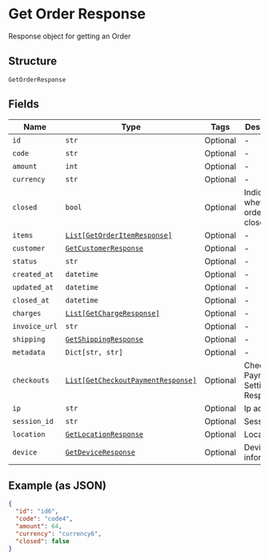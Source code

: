
# Get Order Response

Response object for getting an Order

## Structure

`GetOrderResponse`

## Fields

| Name | Type | Tags | Description |
|  --- | --- | --- | --- |
| `id` | `str` | Optional | - |
| `code` | `str` | Optional | - |
| `amount` | `int` | Optional | - |
| `currency` | `str` | Optional | - |
| `closed` | `bool` | Optional | Indicates whether the order is closed |
| `items` | [`List[GetOrderItemResponse]`](../../doc/models/get-order-item-response.md) | Optional | - |
| `customer` | [`GetCustomerResponse`](../../doc/models/get-customer-response.md) | Optional | - |
| `status` | `str` | Optional | - |
| `created_at` | `datetime` | Optional | - |
| `updated_at` | `datetime` | Optional | - |
| `closed_at` | `datetime` | Optional | - |
| `charges` | [`List[GetChargeResponse]`](../../doc/models/get-charge-response.md) | Optional | - |
| `invoice_url` | `str` | Optional | - |
| `shipping` | [`GetShippingResponse`](../../doc/models/get-shipping-response.md) | Optional | - |
| `metadata` | `Dict[str, str]` | Optional | - |
| `checkouts` | [`List[GetCheckoutPaymentResponse]`](../../doc/models/get-checkout-payment-response.md) | Optional | Checkout Payment Settings Response |
| `ip` | `str` | Optional | Ip address |
| `session_id` | `str` | Optional | Session id |
| `location` | [`GetLocationResponse`](../../doc/models/get-location-response.md) | Optional | Location |
| `device` | [`GetDeviceResponse`](../../doc/models/get-device-response.md) | Optional | Device's informations |

## Example (as JSON)

```json
{
  "id": "id6",
  "code": "code4",
  "amount": 64,
  "currency": "currency6",
  "closed": false
}
```

